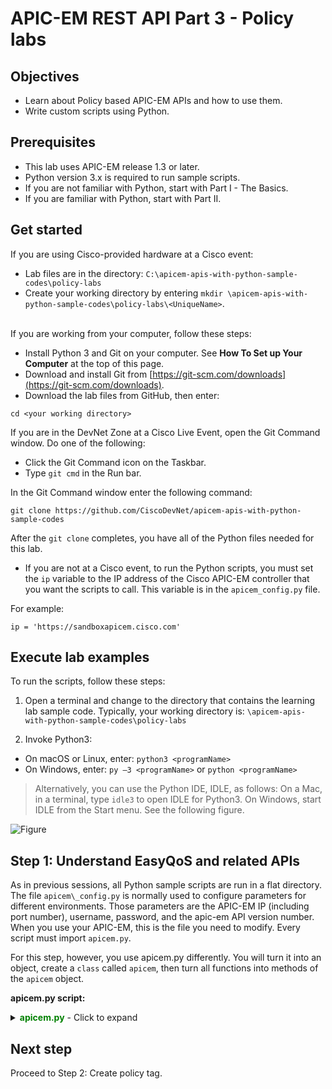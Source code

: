 # APIC-EM REST API Part 3 - Policy labs

## Objectives

* Learn about Policy based APIC-EM APIs and how to use them.
* Write custom scripts using Python.


## Prerequisites
* This lab uses APIC-EM release 1.3 or later.
* Python version 3.x is required to run sample scripts.
* If you are not familiar with Python, start with Part I - The Basics.
* If you are familiar with Python, start with Part II.


## Get started

If you are using Cisco-provided hardware at a Cisco event:

*  Lab files are in the directory: `C:\apicem-apis-with-python-sample-codes\policy-labs`
*  Create your working directory by entering `mkdir \apicem-apis-with-python-sample-codes\policy-labs\<UniqueName>`.<br><br>

If you are working from your computer, follow these steps:

*  Install Python 3 and Git on your computer. See **How To Set up Your Computer** at the top of this page.
*  Download and install Git from [https://git-scm.com/downloads](https://git-scm.com/downloads).
*  Download the lab files from GitHub, then enter:

 ```
 cd <your working directory>
 ```

If you are in the DevNet Zone at a Cisco Live Event, open the Git Command window. Do one of the following:
*  Click the Git Command icon on the Taskbar.
*  Type `git cmd` in the Run bar.  

In the Git Command window enter the following command:

 ```
 git clone https://github.com/CiscoDevNet/apicem-apis-with-python-sample-codes
 ```
 After the `git clone` completes, you have all of the Python files needed for this lab.

*  If you are not at a Cisco event, to run the Python scripts, you must set the `ip` variable to the IP address of the Cisco APIC-EM controller that you want the scripts to call. This variable is in the `apicem_config.py` file.<br>

For example:

 ```
 ip = 'https://sandboxapicem.cisco.com'
 ```

## Execute lab examples

To run the scripts, follow these steps:

1. Open a terminal and change to the directory that contains the learning lab sample code. Typically, your working directory is: `\apicem-apis-with-python-sample-codes\policy-labs`

2. Invoke Python3:
  * On macOS or Linux, enter: `python3 <programName>`<br>
  * On Windows, enter: `py –3 <programName>` or `python <programName>` <br>


> Alternatively, you can use the Python IDE, IDLE, as follows:
On a Mac, in a terminal, type `idle3` to open IDLE for Python3.
On Windows, start IDLE from the Start menu. See the following figure.

![Figure](/posts/files/apic-em-policy/idle.jpg)


## Step 1: Understand EasyQoS and related APIs
As in previous sessions, all Python sample scripts are run in a flat directory. The file `apicem\_config.py` is normally used to configure parameters for different environments. Those parameters are the APIC-EM IP (including port number), username, password, and the apic-em API version number. When you use your APIC-EM, this is the file you need to modify. Every script must import `apicem.py`.<br>

For this step, however, you use apicem.py differently. You will turn it into an object, create a `class` called `apicem`, then turn all functions into methods of the `apicem` object.<br>


**apicem.py script:**

<details>
<summary><font color='green'><b>apicem.py</b></font> - Click to expand</summary>

<pre><code>
"""
This script provides the same functionality as in the previous lab, but uses the Python class.
"""

import requests   # Use Python external `requests` module to perform HTTP queries
import json
import sys

### All APIC-EM configuration is in apicem_config.py
import apicem_config  # Assign APIC-EM IP in apicem_config.py from tabulate
import tabulate # Pretty-print tabular data in Python

requests.packages.urllib3.disable_warnings() # Disable warning message
* Gets rid of certificate warning messages when using Python 3.
* For more information, please refer to: https://urllib3.readthedocs.org/en/latest/security.html

class apicem(object):
    """ An object to provide easy RESTful request for APIC-EM APIs"""

    def __init__(self, host = apicem_config.APICEM_IP,username = apicem_config.USERNAME,
                 password = apicem_config.PASSWORD,version= apicem_config.VERSION,**kwargs):
        """      --apicem object initializer--

        When a class defines a special __init__() method,
        class instantiation automatically invokes __init__() for the newly-created class instance.
        taking apic-em IP, login, password, and version number from apicem_config.py as defaults
        To overwrite, enter IP, username, and password when initializing the instance

        Parameters
        ----------
        self: a reference to the class instance
        host (str): apic-em routable DNS address or ip address
        username (str): user name to authenticate with
        password (str): password to authenticate with
        version (str): apic-em version
        **kwargs: an arbitrary number of keyword arguments (optional, use as needed)

        Will use the default values from apicem_config.py for host, username, password, and version
        if those values are not assigned during the creation of the apicem instance.

        Methods:
        ----------
        get_X_auth_token: get token
        get_url: get the complete url, for example: 'https://myapicem.mycompany.com/api/v1/<api>'
        get: simplify requests.get
        post: simplify requests.post
        put: simplify requests.put
        delete: simplify requests.delete
        prettyPrint: pretty print raw response

        Note:
        -----
        The port number can be configured in apicem_config.py as part of the 'apicem_ip' string

        """

        self.__dict__.update(kwargs)
        self.api_url = `https://%s/api/%s/%s` # host, version and api
        self.host = host
        self.version = version
        self.username = username
        self.password = password
        self.headers = {`content-type`:`application/json`}

        # Get authentication when initializing the instance. Also, add the token to the self.headers
        # so that in get, post, put, and delete methods, you don't need to get a service ticket again
        if self.username is not None:
            self.get_X_auth_token()
        else:
            print ("need to provide username")

    def get_X_auth_token(self):
        """
        This function returns a new service ticket.
        In this function, you also assign a header value which is used in the get/post/put/delete functions

        Return:
        ----------
        str: APIC-EM authentication token
        """
        # For all APIC-EM REST API queries and responses, content type is JSON
        # Use JSON input for the post ticket API request

        r_json = {"username": self.username,"password": self.password}

        # Post ticket API request
        try:
            r = requests.post(self.get_url("ticket"),json.dumps(r_json),headers=self.headers,verify = False)
            response_json = r.json()

            # Adding 'X-Auth-Token' to header
            self.headers['X-Auth-Token'] = response_json["response"]["serviceTicket"]
            return (response_json["response"]["serviceTicket"])
        except:
            # Something is wrong - you cannot get the service ticket
            print ("Status: %s"%r.status_code)
            print ("Response: %s"%r.text)
            sys.exit ()


    def get_url(self, api):
        """
        get the complete url path for the request

        Parameters
        ----------
        api (str): APIC-EM API

        Return:
        str: url for REST request
        """

        complete_url = self.api_url % (self.host, self.version, api)
        return complete_url

    def get(self, api, params='', printOut=False):
        """
        To simplify requests.get with default configuration. Return is the same as requests.get

        Parameters
        ----------
        api (str): api without prefix
                   example: for https://10.10.10.10/api/v1/host use "host"
        params (str): optional parameters for the GET request
        printOut (boolean): to pretty print raw response (set True to print)

        Return:
        -------
        object: an instance of the Response object(of requests module)

        Authentication token is obtained during the object initialization and assigned to self.headers
        when calling get_X_auth_token()
        """
        try:
            url = self.get_url(api)
            print ("\nExecuting GET '%s'\n"%url)
            r = requests.get(url,headers=self.headers,params=params, verify = False)
            print ("GET '%s' Status: "%api,r.status_code,'\n') # This is the http request status
            if printOut:
                self.prettyPrint("Response:\n", r)
            return r
        except:
            print ("Something wrong to GET /",api)
            sys.exit()

    def post(self,api,data=None,params='',printOut=False):
        """
        To simplify requests.post with default configuration. Return is the same as requests.post

        Parameters
        ----------
        api (str): api without prefix
             example: for https://10.10.10.10/api/v1/policy, use "policy"
        data (JSON): JSON object for the POST request
        printOut (boolean): to pretty print raw response (set True to print)

        Return:
        -------
        object: An instance of the Response object(of requests module)

        The authentication token is obtained during the object initialization and assigned to self.headers when calling get_X_auth_token()
        """

        try:
            url = self.get_url(api)
            print ("\nExecuting POST '%s'\n"%url)
            r = requests.post(url, json.dumps(data), headers=self.headers,params=params,verify = False)
            print ("POST '%s' Status: "%api,r.status_code,'\n') # This is the http request status
            if printOut:
                self.prettyPrint("Response:\n", r)
            return r
        except:
            print ("Something wrong to POST /",api)
            sys.exit()


    def put(self, api, data=None, printOut=False):
        """
        To simplify requests.post with default configuration. Return is the same as requests.put

        Parameters
        ----------
        api (str): api without prefix
             For example, for https://10.10.10.10/api/v1/policy, use "policy"
        data (JSON): JSON object for the POST request
        printOut (boolean): Pretty print raw response (set True to print)

        Return:
        -------
        object: An instance of the Response object(of requests module)

        Authentication token is obtained during the object initialization and assigned to self.headers
        when you call get_X_auth_token().
        """

        try:
            url = self.get_url(api)
            print ("\nExecuting PUT '%s'\n"%url)
            r = requests.put(url, data, headers=self.headers,verify = False)
            print ("PUT '%s' Status: "%api,r.status_code,'\n') # This is the http request status
            if printOut:
                self.prettyPrint("Response:\n", r)
            return r
        except:
            print ("Something wrong to PUT /",api)
            sys.exit()

    def delete(self, api, params='',printOut=False):
        """
        To simplify requests.get with default configuration. Return is the same as requests.delete
        Parameters
        ----------
        api (str): api without prefix
             For example, for https://10.10.10.10/api/v1/policy, use "policy"
        params (str): Optional parameters for the GET request
        printOut (boolean): Pretty print raw response (set True to print)

        Return:
        -------
        object: An instance of the Response object(of requests module)

        Authentication token is obtained during the object initialization and assigned to self.headers
        when you call get_X_auth_token().
        """
        try:
            url = self.get_url(api)
            print ("\nExecuting DELETE '%s'\n"%url)
            r = requests.delete(url, headers=self.headers, params=params, verify = False)
            print ("DELETE '%s' Status: "%api,r.status_code,'\n') # This is the http request status
            if printOut:
                self.prettyPrint("Response:\n", r)
            return r
        except:
            print ("Something wrong to DELETE /",api)
            sys.exit()

    def prettyPrint(self,text="",json_object=None):
        """
        Parameters
        ----------
        text (str) : message to print out
        json_object (Response object): an instance of the Response object(of requests module)

        Return:
        -------
        None
        """
        resp = json_object.json() # Get the json-encoded content from response
        print (text,json.dumps(resp,indent=4))    # This is the entire response from the query   
</code></pre>
</details>

## Next step

Proceed to Step 2: Create policy tag.
